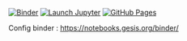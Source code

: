 [![Binder](https://mybinder.org/badge_logo.svg)](https://mybinder.org/v2/gh/cutiips/MedipyTest2.git/HEAD?labpath=https%3A%2F%2Fgithub.com%2Fcutiips%2FMedipyTest2%2Fblob%2Fmain%2Fnotebooks%2F1_TissueEngin.ipynb)
[![Launch Jupyter](https://img.shields.io/badge/launch-jupyter-blue?logo=jupyter)](https://notebooks.gesis.org/binder/jupyter/user/cutiips-medipy-qt5ij4ro/tree)
[![GitHub Pages](https://img.shields.io/badge/static-jupyter-blue?logo=jupyter)](https://cutiips.github.io/Medipy/)

Config binder : https://notebooks.gesis.org/binder/
